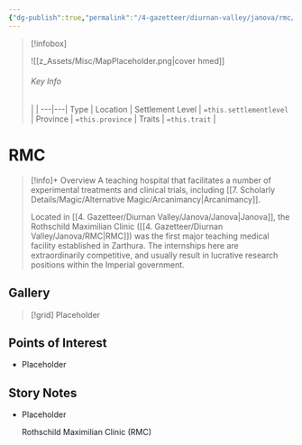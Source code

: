 ```yaml
---
{"dg-publish":true,"permalink":"/4-gazetteer/diurnan-valley/janova/rmc/","noteIcon":""}
---
```



> [!infobox]
> 
> ![[z_Assets/Misc/MapPlaceholder.png\|cover hmed]]
> ###### Key Info
>  |   |
> ---|---|
> Type | Location |
> Settlement Level | `=this.settlementlevel` |
> Province | `=this.province` |
> Traits | `=this.trait` |

# RMC

> [!info]+ Overview
> A teaching hospital that facilitates a number of experimental treatments and clinical trials, including [[7. Scholarly Details/Magic/Alternative Magic/Arcanimancy\|Arcanimancy]].
> 
> Located in [[4. Gazetteer/Diurnan Valley/Janova/Janova\|Janova]], the Rothschild Maximilian Clinic ([[4. Gazetteer/Diurnan Valley/Janova/RMC\|RMC]]) was the first major teaching medical facility established in Zarthura. The internships here are extraordinarily competitive, and usually result in lucrative research positions within the Imperial government.  

## Gallery

>[!grid]
>Placeholder


## Points of Interest

- Placeholder

## Story Notes

- Placeholder
  
  Rothschild Maximilian Clinic (RMC)